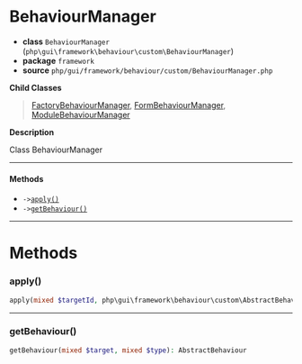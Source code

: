 # BehaviourManager

- **class** `BehaviourManager` (`php\gui\framework\behaviour\custom\BehaviourManager`)
- **package** `framework`
- **source** `php/gui/framework/behaviour/custom/BehaviourManager.php`

**Child Classes**

> [FactoryBehaviourManager](https://github.com/jphp-compiler/develnext/blob/master/dn-app-framework/api-docs/classes/php/gui/framework/behaviour/custom/FactoryBehaviourManager.md), [FormBehaviourManager](https://github.com/jphp-compiler/develnext/blob/master/dn-app-framework/api-docs/classes/php/gui/framework/behaviour/custom/FormBehaviourManager.md), [ModuleBehaviourManager](https://github.com/jphp-compiler/develnext/blob/master/dn-app-framework/api-docs/classes/php/gui/framework/behaviour/custom/ModuleBehaviourManager.md)

**Description**

Class BehaviourManager

---

#### Methods

- `->`[`apply()`](#method-apply)
- `->`[`getBehaviour()`](#method-getbehaviour)

---
# Methods

<a name="method-apply"></a>

### apply()
```php
apply(mixed $targetId, php\gui\framework\behaviour\custom\AbstractBehaviour $behaviour): mixed
```

---

<a name="method-getbehaviour"></a>

### getBehaviour()
```php
getBehaviour(mixed $target, mixed $type): AbstractBehaviour
```